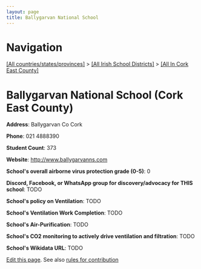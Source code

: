 ```yaml
---
layout: page
title: Ballygarvan National School
---
```

# Navigation

[[All countries/states/provinces]](../../..) > [[All Irish School Districts]](../..) > [[All In Cork East County]](..)

# Ballygarvan National School (Cork East County)

**Address**: Ballygarvan Co Cork

**Phone**: 021 4888390

**Student Count**: 373

**Website**: <http://www.ballygarvanns.com>

**School's overall airborne virus protection grade (0-5)**: 0

**Discord, Facebook, or WhatsApp group for discovery/advocacy for THIS school**: TODO

**School's policy on Ventilation**: TODO

**School's Ventilation Work Completion**: TODO

**School's Air-Purification**: TODO

**School's CO2 monitoring to actively drive ventilation and filtration**: TODO

**School's Wikidata URL**: TODO


[Edit this page](https://github.com/ventilate-schools/Ireland/edit/main/./Cork_East_County/Ballygarvan_National_School.md). See also [rules for contribution](../../../contribution-rules/)